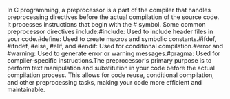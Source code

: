 In C programming, a preprocessor is a part of the compiler that handles preprocessing directives before the actual compilation of the source code. It processes instructions that begin with the # symbol. Some common preprocessor directives include:#include: Used to include header files in your code.#define: Used to create macros and symbolic constants.#ifdef, #ifndef, #else, #elif, and #endif: Used for conditional compilation.#error and #warning: Used to generate error or warning messages.#pragma: Used for compiler-specific instructions.The preprocessor's primary purpose is to perform text manipulation and substitution in your code before the actual compilation process. This allows for code reuse, conditional compilation, and other preprocessing tasks, making your code more efficient and maintainable.
